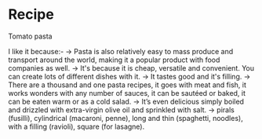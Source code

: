 # Recipe

Tomato pasta

I like it because:- 
-> Pasta is also relatively easy to mass produce and transport around the world, making it a popular product with food companies as well. 
-> It's because it is cheap, versatile and convenient. You can create lots of different dishes with it.
-> It tastes good and it's filling.
-> There are a thousand and one pasta recipes, it goes with meat and fish, it works wonders with any number of sauces, it can be sautéed or baked, it can be eaten warm or as a cold salad.
-> It’s even delicious simply boiled and drizzled with extra-virgin olive oil and sprinkled with salt.
-> pirals (fusilli), cylindrical (macaroni, penne), long and thin (spaghetti, noodles), with a filling (ravioli), square (for lasagne).